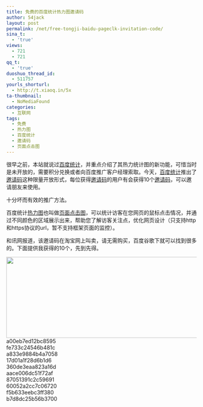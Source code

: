 ```yaml
---
title: 免费的百度统计热力图邀请码
author: 54jack
layout: post
permalink: /net/free-tongji-baidu-pageclk-invitation-code/
sina_t:
  - 'true'
views:
  - 721
  - 721
qq_t:
  - 'true'
duoshuo_thread_id:
  - 511757
yourls_shorturl:
  - http://t.xiaoq.in/5x
ta-thumbnail:
  - NoMediaFound
categories:
  - 互联网
tags:
  - 免费
  - 热力图
  - 百度统计
  - 邀请码
  - 页面点击图
---
```

很早之前，本站就说过<span class='wp_keywordlink_affiliate'><a href="http://blog.xiaoq.in/tag/%e7%99%be%e5%ba%a6%e7%bb%9f%e8%ae%a1/" title="查看百度统计中的全部文章" target="_blank">百度统计</a></span>，并重点介绍了其热力统计图的新功能，可惜当时是未开放的，需要积分兑换或者向百度推广客户经理索取。今天，<span class='wp_keywordlink_affiliate'><a href="http://blog.xiaoq.in/tag/%e7%99%be%e5%ba%a6%e7%bb%9f%e8%ae%a1/" title="查看百度统计中的全部文章" target="_blank">百度统计</a></span>推出了<span class='wp_keywordlink_affiliate'><a href="http://blog.xiaoq.in/tag/%e9%82%80%e8%af%b7%e7%a0%81/" title="查看邀请码中的全部文章" target="_blank">邀请码</a></span>这种限量开放形式，每位获得<span class='wp_keywordlink_affiliate'><a href="http://blog.xiaoq.in/tag/%e9%82%80%e8%af%b7%e7%a0%81/" title="查看邀请码中的全部文章" target="_blank">邀请码</a></span>的用户有会获得10个<span class='wp_keywordlink_affiliate'><a href="http://blog.xiaoq.in/tag/%e9%82%80%e8%af%b7%e7%a0%81/" title="查看邀请码中的全部文章" target="_blank">邀请码</a></span>，可以邀请朋友来使用。

十分坏而有效的推广方法。

百度统计<span class='wp_keywordlink_affiliate'><a href="http://blog.xiaoq.in/tag/%e7%83%ad%e5%8a%9b%e5%9b%be/" title="查看热力图中的全部文章" target="_blank">热力图</a></span>也叫做<span class='wp_keywordlink_affiliate'><a href="http://blog.xiaoq.in/tag/%e9%a1%b5%e9%9d%a2%e7%82%b9%e5%87%bb%e5%9b%be/" title="查看页面点击图中的全部文章" target="_blank">页面点击图</a></span>，可以统计访客在您网页的鼠标点击情况，并通过不同颜色的区域展示出来，帮助您了解访客关注点，优化网页设计（只支持http和https协议的url，暂不支持框架页面的监控）。

和讯网报道，该邀请码在淘宝网上叫卖，请无需购买，百度谷歌下就可以找到很多的。下面提供我获得的10个，先到先得。

<a rel="attachment wp-att-206" href="http://g.xiaoq.in/cn/net/free-tongji-baidu-pageclk-invitation-code/attachment/pageclk/"><img class="alignnone size-full wp-image-206" title="pageclk" src="http://blog.xiaoq.in/cdn/images/2011/03/pageclk.png" alt="" width="640" height="215" /></a>  
a00eb7ed12bc8595  
fe733c24546b481c  
a833e9884b4a7058  
17d01a1f28d6b1d6  
360de3eaa823a16d  
aace006dc51f72af  
87051391c2c59691  
60052a2cc7c06720  
f5b633eebc3ff380  
b7d8dc25b56b3700
